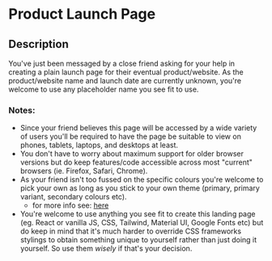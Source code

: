# Product Launch Page

## Description
You've just been messaged by a close friend asking for your help in creating a plain launch page for their eventual product/website. As the product/website name and launch date are currently unknown, you're welcome to use any placeholder name you see fit to use. 

### Notes:

 - Since your friend believes this page will be accessed by a wide variety of users you'll be required to have the page be suitable to view on phones, tablets, laptops, and desktops at least.
 - You don't have to worry about maximum support for older browser versions but do keep features/code accessible across most "current" browsers (ie. Firefox, Safari, Chrome). 
 - As your friend isn't too fussed on the specific colours you're welcome to pick your own as long as you stick to your own theme (primary, primary variant, secondary colours etc). 
	 - for more info see: [here](https://m2.material.io/design/color/the-color-system.html#color-theme-creation)
- You're welcome to use anything you see fit to create this landing page (eg. React or vanilla JS, CSS, Tailwind, Material UI, Google Fonts etc) but do keep in mind that it's much harder to override CSS frameworks stylings to obtain something unique to yourself rather than just doing it yourself. So use them *wisely* if that's your decision. 
